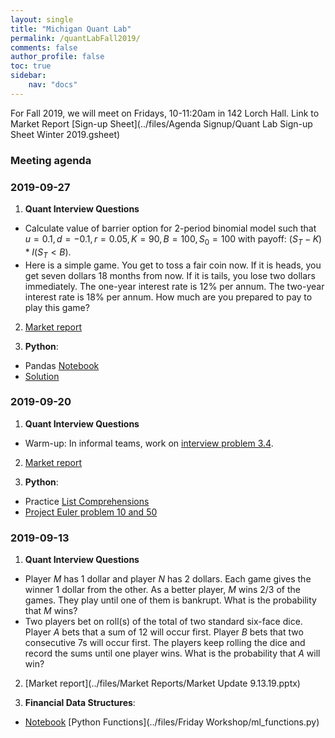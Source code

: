 ```yaml
---
layout: single
title: "Michigan Quant Lab"
permalink: /quantLabFall2019/
comments: false
author_profile: false
toc: true
sidebar:
    nav: "docs"
---
```

For Fall 2019, we will meet on Fridays, 10-11:20am in 142 Lorch Hall.
Link to Market Report [Sign-up Sheet](../files/Agenda Signup/Quant Lab Sign-up Sheet Winter 2019.gsheet)

### Meeting agenda

### 2019-09-27
1. **Quant Interview Questions**
  - Calculate value of barrier option for 2-period binomial model such that $u = 0.1, d = -0.1, r = 0.05, K = 90, B = 100, S_0 = 100$ with payoff: $(S_T - K) * I(S_T < B)$. 
  - Here is a simple game. You get to toss a fair coin now. If it is heads, you get seven dollars 18 months from now. If it is tails, you lose two dollars immediately. The one-year interest rate is 12% per annum. The two-year interest rate is 18% per annum. How much are you prepared to pay to play this game?
  
2. [Market report](https://drive.google.com/open?id=14as8RbguRpPInalCIFvdgqcyVydhWrkA)

3. **Python**:
  - Pandas [Notebook](https://nbviewer.jupyter.org/github/israeldi/quantlab/blob/master/files/Friday%20Workshop/3_pandas_finance.ipynb)
  - [Solution]()

### 2019-09-20
1. **Quant Interview Questions**
  - Warm-up: In informal teams, work on [interview problem 3.4](../files/quantTechnicalQuestions/quantTechnicalQuestions.pdf).
  
2. [Market report](https://drive.google.com/open?id=1JqJYgr9nvOzBhqCGEzJxZbX05U-jGJaL)

3. **Python**:
  - Practice [List Comprehensions](https://www.learnpython.org/en/List_Comprehensions)
  - [Project Euler problem 10 and 50](https://nbviewer.jupyter.org/github/israeldi/quantlab/blob/master/files/Friday%20Workshop/projecteuler-10_50.ipynb) 


### 2019-09-13
1. **Quant Interview Questions**
- Player *M* has 1 dollar and player *N* has 2 dollars. Each game gives the winner 1 dollar from the other. As a better player, *M* wins $2/3$ of the games. They play until one of them is bankrupt. What is the probability that *M* wins?
- Two players bet on roll(s) of the total of two standard six-face dice. Player *A* bets that a sum of 12 will occur first. Player *B* bets that two consecutive $7$s will occur first. The players keep rolling the dice and record the sums until one player wins. What is the probability that *A* will win?
 
2. [Market report](../files/Market Reports/Market Update 9.13.19.pptx)

3. **Financial Data Structures**:
  - [Notebook](https://nbviewer.jupyter.org/github/israeldi/quantlab/blob/master/files/Friday%20Workshop/2_financial_data_structures.ipynb) [Python Functions](../files/Friday Workshop/ml_functions.py)